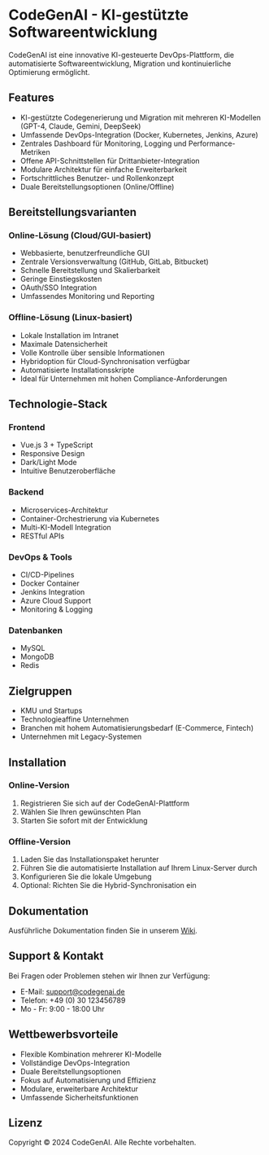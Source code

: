 # CodeGenAI - KI-gestützte Softwareentwicklung

CodeGenAI ist eine innovative KI-gesteuerte DevOps-Plattform, die automatisierte Softwareentwicklung, Migration und kontinuierliche Optimierung ermöglicht.

## Features

- KI-gestützte Codegenerierung und Migration mit mehreren KI-Modellen (GPT-4, Claude, Gemini, DeepSeek)
- Umfassende DevOps-Integration (Docker, Kubernetes, Jenkins, Azure)
- Zentrales Dashboard für Monitoring, Logging und Performance-Metriken
- Offene API-Schnittstellen für Drittanbieter-Integration
- Modulare Architektur für einfache Erweiterbarkeit
- Fortschrittliches Benutzer- und Rollenkonzept
- Duale Bereitstellungsoptionen (Online/Offline)

## Bereitstellungsvarianten

### Online-Lösung (Cloud/GUI-basiert)
- Webbasierte, benutzerfreundliche GUI
- Zentrale Versionsverwaltung (GitHub, GitLab, Bitbucket)
- Schnelle Bereitstellung und Skalierbarkeit
- Geringe Einstiegskosten
- OAuth/SSO Integration
- Umfassendes Monitoring und Reporting

### Offline-Lösung (Linux-basiert)
- Lokale Installation im Intranet
- Maximale Datensicherheit
- Volle Kontrolle über sensible Informationen
- Hybridoption für Cloud-Synchronisation verfügbar
- Automatisierte Installationsskripte
- Ideal für Unternehmen mit hohen Compliance-Anforderungen

## Technologie-Stack

### Frontend
- Vue.js 3 + TypeScript
- Responsive Design
- Dark/Light Mode
- Intuitive Benutzeroberfläche

### Backend
- Microservices-Architektur
- Container-Orchestrierung via Kubernetes
- Multi-KI-Modell Integration
- RESTful APIs

### DevOps & Tools
- CI/CD-Pipelines
- Docker Container
- Jenkins Integration
- Azure Cloud Support
- Monitoring & Logging

### Datenbanken
- MySQL
- MongoDB
- Redis

## Zielgruppen

- KMU und Startups
- Technologieaffine Unternehmen
- Branchen mit hohem Automatisierungsbedarf (E-Commerce, Fintech)
- Unternehmen mit Legacy-Systemen

## Installation

### Online-Version
1. Registrieren Sie sich auf der CodeGenAI-Plattform
2. Wählen Sie Ihren gewünschten Plan
3. Starten Sie sofort mit der Entwicklung

### Offline-Version
1. Laden Sie das Installationspaket herunter
2. Führen Sie die automatisierte Installation auf Ihrem Linux-Server durch
3. Konfigurieren Sie die lokale Umgebung
4. Optional: Richten Sie die Hybrid-Synchronisation ein

## Dokumentation

Ausführliche Dokumentation finden Sie in unserem [Wiki](https://wiki.codegenai.de).

## Support & Kontakt

Bei Fragen oder Problemen stehen wir Ihnen zur Verfügung:
- E-Mail: support@codegenai.de
- Telefon: +49 (0) 30 123456789
- Mo - Fr: 9:00 - 18:00 Uhr

## Wettbewerbsvorteile

- Flexible Kombination mehrerer KI-Modelle
- Vollständige DevOps-Integration
- Duale Bereitstellungsoptionen
- Fokus auf Automatisierung und Effizienz
- Modulare, erweiterbare Architektur
- Umfassende Sicherheitsfunktionen

## Lizenz

Copyright © 2024 CodeGenAI. Alle Rechte vorbehalten.
